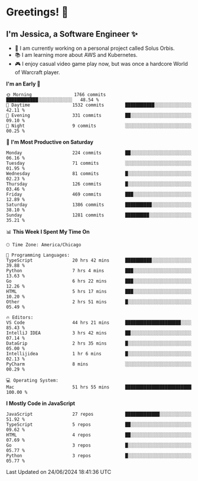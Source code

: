# Greetings! 🧠

## I'm Jessica, a Software Engineer :sparkles:

- 🌟 I am currently working on a personal project called Solus Orbis.
- 📚 I am learning more about AWS and Kubernetes.
- 🎮 I enjoy casual video game play now, but was once a hardcore World of Warcraft player.

<!--START_SECTION:waka-->
**I'm an Early 🐤** 

```text
🌞 Morning                1766 commits        ████████████░░░░░░░░░░░░░   48.54 % 
🌆 Daytime                1532 commits        ███████████░░░░░░░░░░░░░░   42.11 % 
🌃 Evening                331 commits         ██░░░░░░░░░░░░░░░░░░░░░░░   09.10 % 
🌙 Night                  9 commits           ░░░░░░░░░░░░░░░░░░░░░░░░░   00.25 % 
```
📅 **I'm Most Productive on Saturday** 

```text
Monday                   224 commits         ██░░░░░░░░░░░░░░░░░░░░░░░   06.16 % 
Tuesday                  71 commits          ░░░░░░░░░░░░░░░░░░░░░░░░░   01.95 % 
Wednesday                81 commits          █░░░░░░░░░░░░░░░░░░░░░░░░   02.23 % 
Thursday                 126 commits         █░░░░░░░░░░░░░░░░░░░░░░░░   03.46 % 
Friday                   469 commits         ███░░░░░░░░░░░░░░░░░░░░░░   12.89 % 
Saturday                 1386 commits        ██████████░░░░░░░░░░░░░░░   38.10 % 
Sunday                   1281 commits        █████████░░░░░░░░░░░░░░░░   35.21 % 
```


📊 **This Week I Spent My Time On** 

```text
🕑︎ Time Zone: America/Chicago

💬 Programming Languages: 
TypeScript               20 hrs 42 mins      ██████████░░░░░░░░░░░░░░░   39.88 % 
Python                   7 hrs 4 mins        ███░░░░░░░░░░░░░░░░░░░░░░   13.63 % 
Go                       6 hrs 22 mins       ███░░░░░░░░░░░░░░░░░░░░░░   12.26 % 
HTML                     5 hrs 17 mins       ███░░░░░░░░░░░░░░░░░░░░░░   10.20 % 
Other                    2 hrs 51 mins       █░░░░░░░░░░░░░░░░░░░░░░░░   05.49 % 

🔥 Editors: 
VS Code                  44 hrs 21 mins      █████████████████████░░░░   85.43 % 
IntelliJ IDEA            3 hrs 42 mins       ██░░░░░░░░░░░░░░░░░░░░░░░   07.14 % 
DataGrip                 2 hrs 35 mins       █░░░░░░░░░░░░░░░░░░░░░░░░   05.00 % 
Intellijidea             1 hr 6 mins         █░░░░░░░░░░░░░░░░░░░░░░░░   02.13 % 
PyCharm                  8 mins              ░░░░░░░░░░░░░░░░░░░░░░░░░   00.29 % 

💻 Operating System: 
Mac                      51 hrs 55 mins      █████████████████████████   100.00 % 
```

**I Mostly Code in JavaScript** 

```text
JavaScript               27 repos            █████████████░░░░░░░░░░░░   51.92 % 
TypeScript               5 repos             ██░░░░░░░░░░░░░░░░░░░░░░░   09.62 % 
HTML                     4 repos             ██░░░░░░░░░░░░░░░░░░░░░░░   07.69 % 
Go                       3 repos             █░░░░░░░░░░░░░░░░░░░░░░░░   05.77 % 
Python                   3 repos             █░░░░░░░░░░░░░░░░░░░░░░░░   05.77 % 
```




 Last Updated on 24/06/2024 18:41:36 UTC
<!--END_SECTION:waka-->

<!--
**jessikuh/jessikuh** is a ✨ _special_ ✨ repository because its `README.md` (this file) appears on your GitHub profile.

Here are some ideas to get you started:

- 🔭 I’m currently working on ...
- 🌱 I’m currently learning ...
- 👯 I’m looking to collaborate on ...
- 🤔 I’m looking for help with ...
- 💬 Ask me about ...
- 📫 How to reach me: ...
- 😄 Pronouns: ...
- ⚡ Fun fact: ...
-->

